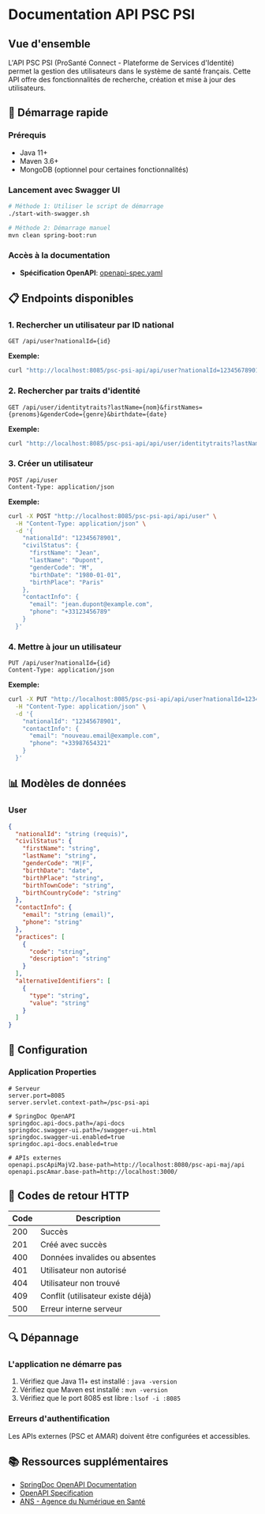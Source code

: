 # Documentation API PSC PSI

## Vue d'ensemble

L'API PSC PSI (ProSanté Connect - Plateforme de Services d'Identité) permet la gestion des utilisateurs dans le système de santé français. Cette API offre des fonctionnalités de recherche, création et mise à jour des utilisateurs.

## 🚀 Démarrage rapide

### Prérequis
- Java 11+
- Maven 3.6+
- MongoDB (optionnel pour certaines fonctionnalités)

### Lancement avec Swagger UI

```bash
# Méthode 1: Utiliser le script de démarrage
./start-with-swagger.sh

# Méthode 2: Démarrage manuel
mvn clean spring-boot:run
```

### Accès à la documentation

- **Spécification OpenAPI**: [openapi-spec.yaml](./openapi-spec.yaml)

## 📋 Endpoints disponibles

### 1. Rechercher un utilisateur par ID national
```http
GET /api/user?nationalId={id}
```

**Exemple:**
```bash
curl "http://localhost:8085/psc-psi-api/api/user?nationalId=12345678901"
```

### 2. Rechercher par traits d'identité
```http
GET /api/user/identitytraits?lastName={nom}&firstNames={prenoms}&genderCode={genre}&birthdate={date}
```

**Exemple:**
```bash
curl "http://localhost:8085/psc-psi-api/api/user/identitytraits?lastName=Dupont&firstNames=Jean&genderCode=M&birthdate=1980-01-01"
```

### 3. Créer un utilisateur
```http
POST /api/user
Content-Type: application/json
```

**Exemple:**
```bash
curl -X POST "http://localhost:8085/psc-psi-api/api/user" \
  -H "Content-Type: application/json" \
  -d '{
    "nationalId": "12345678901",
    "civilStatus": {
      "firstName": "Jean",
      "lastName": "Dupont",
      "genderCode": "M",
      "birthDate": "1980-01-01",
      "birthPlace": "Paris"
    },
    "contactInfo": {
      "email": "jean.dupont@example.com",
      "phone": "+33123456789"
    }
  }'
```

### 4. Mettre à jour un utilisateur
```http
PUT /api/user?nationalId={id}
Content-Type: application/json
```

**Exemple:**
```bash
curl -X PUT "http://localhost:8085/psc-psi-api/api/user?nationalId=12345678901" \
  -H "Content-Type: application/json" \
  -d '{
    "nationalId": "12345678901",
    "contactInfo": {
      "email": "nouveau.email@example.com",
      "phone": "+33987654321"
    }
  }'
```

## 📊 Modèles de données

### User
```json
{
  "nationalId": "string (requis)",
  "civilStatus": {
    "firstName": "string",
    "lastName": "string", 
    "genderCode": "M|F",
    "birthDate": "date",
    "birthPlace": "string",
    "birthTownCode": "string",
    "birthCountryCode": "string"
  },
  "contactInfo": {
    "email": "string (email)",
    "phone": "string"
  },
  "practices": [
    {
      "code": "string",
      "description": "string"
    }
  ],
  "alternativeIdentifiers": [
    {
      "type": "string",
      "value": "string"
    }
  ]
}
```

## 🔧 Configuration

### Application Properties
```properties
# Serveur
server.port=8085
server.servlet.context-path=/psc-psi-api

# SpringDoc OpenAPI
springdoc.api-docs.path=/api-docs
springdoc.swagger-ui.path=/swagger-ui.html
springdoc.swagger-ui.enabled=true
springdoc.api-docs.enabled=true

# APIs externes
openapi.pscApiMajV2.base-path=http://localhost:8080/psc-api-maj/api
openapi.pscAmar.base-path=http://localhost:3000/
```

## 📝 Codes de retour HTTP

| Code | Description |
|------|-------------|
| 200  | Succès |
| 201  | Créé avec succès |
| 400  | Données invalides ou absentes |
| 401  | Utilisateur non autorisé |
| 404  | Utilisateur non trouvé |
| 409  | Conflit (utilisateur existe déjà) |
| 500  | Erreur interne serveur |

## 🔍 Dépannage

### L'application ne démarre pas
1. Vérifiez que Java 11+ est installé : `java -version`
2. Vérifiez que Maven est installé : `mvn -version`
3. Vérifiez que le port 8085 est libre : `lsof -i :8085`

### Erreurs d'authentification
Les APIs externes (PSC et AMAR) doivent être configurées et accessibles.

## 📚 Ressources supplémentaires

- [SpringDoc OpenAPI Documentation](https://springdoc.org/)
- [OpenAPI Specification](https://swagger.io/specification/)
- [ANS - Agence du Numérique en Santé](https://esante.gouv.fr)
